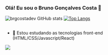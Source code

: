 ### Olá! Eu sou o Bruno Gonçalves Costa 👋

<div>
  
![brgcostadev GitHub stats](https://github-readme-stats.vercel.app/api?username=brgcostadev&show_icons=true&theme=dark)
[![Top Langs](https://github-readme-stats.vercel.app/api/top-langs/?username=brgcostadev&theme=dark)](https://github.com/brgcostadev/github-readme-stats)
  
</div>

##



- 🌱 Estou estudando as tecnologias front-end (HTML/CSS/Javascript/React)

<a href="" target=""><img src="https://img.shields.io/badge/WhatsApp-25D366?style=for-the-badge&logo=whatsapp&logoColor=white" target=""></a>

